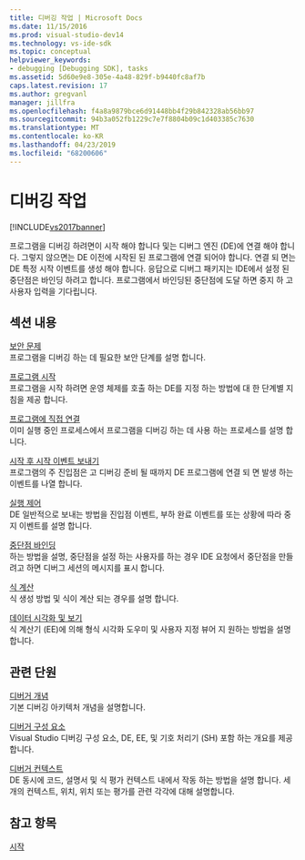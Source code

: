 ```yaml
---
title: 디버깅 작업 | Microsoft Docs
ms.date: 11/15/2016
ms.prod: visual-studio-dev14
ms.technology: vs-ide-sdk
ms.topic: conceptual
helpviewer_keywords:
- debugging [Debugging SDK], tasks
ms.assetid: 5d60e9e8-305e-4a48-829f-b9440fc8af7b
caps.latest.revision: 17
ms.author: gregvanl
manager: jillfra
ms.openlocfilehash: f4a8a9879bce6d91448bb4f29b842328ab56bb97
ms.sourcegitcommit: 94b3a052fb1229c7e7f8804b09c1d403385c7630
ms.translationtype: MT
ms.contentlocale: ko-KR
ms.lasthandoff: 04/23/2019
ms.locfileid: "68200606"
---
```

# <a name="debugging-tasks"></a>디버깅 작업
[!INCLUDE[vs2017banner](../../includes/vs2017banner.md)]

프로그램을 디버깅 하려면이 시작 해야 합니다 및는 디버그 엔진 (DE)에 연결 해야 합니다. 그렇지 않으면는 DE 이전에 시작된 된 프로그램에 연결 되어야 합니다. 연결 되 면는 DE 특정 시작 이벤트를 생성 해야 합니다. 응답으로 디버그 패키지는 IDE에서 설정 된 중단점은 바인딩 하려고 합니다. 프로그램에서 바인딩된 중단점에 도달 하면 중지 하 고 사용자 입력을 기다립니다.  
  
## <a name="in-this-section"></a>섹션 내용  
 [보안 문제](../../extensibility/debugger/security-issues.md)  
 프로그램을 디버깅 하는 데 필요한 보안 단계를 설명 합니다.  
  
 [프로그램 시작](../../extensibility/debugger/launching-a-program.md)  
 프로그램을 시작 하려면 운영 체제를 호출 하는 DE를 지정 하는 방법에 대 한 단계별 지침을 제공 합니다.  
  
 [프로그램에 직접 연결](../../extensibility/debugger/attaching-directly-to-a-program.md)  
 이미 실행 중인 프로세스에서 프로그램을 디버깅 하는 데 사용 하는 프로세스를 설명 합니다.  
  
 [시작 후 시작 이벤트 보내기](../../extensibility/debugger/sending-startup-events-after-a-launch.md)  
 프로그램의 주 진입점은 고 디버깅 준비 될 때까지 DE 프로그램에 연결 되 면 발생 하는 이벤트를 나열 합니다.  
  
 [실행 제어](../../extensibility/debugger/control-of-execution.md)  
 DE 일반적으로 보내는 방법을 진입점 이벤트, 부하 완료 이벤트를 또는 상황에 따라 중지 이벤트를 설명 합니다.  
  
 [중단점 바인딩](../../extensibility/debugger/binding-breakpoints.md)  
 하는 방법을 설명, 중단점을 설정 하는 사용자를 하는 경우 IDE 요청에서 중단점을 만들려고 하면 디버그 세션의 메시지를 표시 합니다.  
  
 [식 계산](../../extensibility/debugger/evaluating-expressions.md)  
 식 생성 방법 및 식이 계산 되는 경우를 설명 합니다.  
  
 [데이터 시각화 및 보기](../../extensibility/debugger/visualizing-and-viewing-data.md)  
 식 계산기 (EE)에 의해 형식 시각화 도우미 및 사용자 지정 뷰어 지 원하는 방법을 설명 합니다.  
  
## <a name="related-sections"></a>관련 단원  
 [디버거 개념](../../extensibility/debugger/debugger-concepts.md)  
 기본 디버깅 아키텍처 개념을 설명합니다.  
  
 [디버거 구성 요소](../../extensibility/debugger/debugger-components.md)  
 Visual Studio 디버깅 구성 요소, DE, EE, 및 기호 처리기 (SH) 포함 하는 개요를 제공 합니다.  
  
 [디버거 컨텍스트](../../extensibility/debugger/debugger-contexts.md)  
 DE 동시에 코드, 설명서 및 식 평가 컨텍스트 내에서 작동 하는 방법을 설명 합니다. 세 개의 컨텍스트, 위치, 위치 또는 평가를 관련 각각에 대해 설명합니다.  
  
## <a name="see-also"></a>참고 항목  
 [시작](../../extensibility/debugger/getting-started-with-debugger-extensibility.md)
